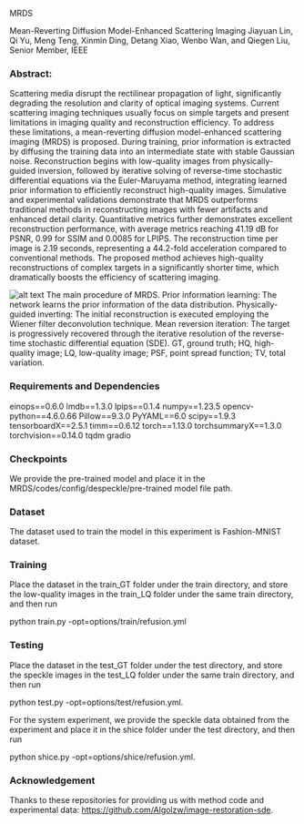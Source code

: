 MRDS

Mean-Reverting Diffusion Model-Enhanced Scattering Imaging
Jiayuan Lin, Qi Yu, Meng Teng, Xinmin Ding, Detang Xiao, Wenbo Wan, and Qiegen Liu, Senior Member, IEEE

###  Abstract:

Scattering media disrupt the rectilinear propagation of light, significantly degrading the resolution and clarity of optical imaging systems. Current scattering imaging techniques usually focus on simple targets and present limitations in imaging quality and reconstruction efficiency. To address these limitations, a mean-reverting diffusion model-enhanced scattering imaging (MRDS) is proposed. During training, prior information is extracted by diffusing the training data into an intermediate state with stable Gaussian noise. Reconstruction begins with low-quality images from physically-guided inversion, followed by iterative solving of reverse-time stochastic differential equations via the Euler-Maruyama method, integrating learned prior information to efficiently reconstruct high-quality images. Simulative and experimental validations demonstrate that MRDS outperforms traditional methods in reconstructing images with fewer artifacts and enhanced detail clarity. Quantitative metrics further demonstrates excellent reconstruction performance, with average metrics reaching 41.19 dB for PSNR, 0.99 for SSIM and 0.0085 for LPIPS. The reconstruction time per image is 2.19 seconds, representing a 44.2-fold acceleration compared to conventional methods. The proposed method achieves high-quality reconstructions of complex targets in a significantly shorter time, which dramatically boosts the efficiency of scattering imaging. 



![alt text](MRDS.png)
The main procedure of MRDS. Prior information learning: The network learns the prior information of the data distribution. Physically-guided inverting: The initial reconstruction is executed employing the Wiener filter deconvolution technique. Mean reversion iteration: The target is progressively recovered through the iterative resolution of the reverse-time stochastic differential equation (SDE). GT, ground truth; HQ, high-quality image; LQ, low-quality image; PSF, point spread function; TV, total variation.




###  Requirements and Dependencies

einops==0.6.0
lmdb==1.3.0
lpips==0.1.4
numpy==1.23.5
opencv-python==4.6.0.66
Pillow==9.3.0
PyYAML==6.0
scipy==1.9.3
tensorboardX==2.5.1
timm==0.6.12
torch==1.13.0
torchsummaryX==1.3.0
torchvision==0.14.0
tqdm
gradio

###  Checkpoints
We provide the pre-trained model and place it in the MRDS/codes/config/despeckle/pre-trained model file path.

###  Dataset
The dataset used to train the model in this experiment is Fashion-MNIST dataset.

###  Training
Place the dataset in the train_GT folder under the train directory, and store the low-quality images  in the train_LQ folder under the same train directory, and then run

python train.py -opt=options/train/refusion.yml


###  Testing
Place the dataset in the test_GT folder under the test directory, and store the speckle images  in the test_LQ folder under the same train directory, and then run

python test.py -opt=options/test/refusion.yml.

For the system experiment, we provide the speckle data obtained from the experiment and place it in the shice folder under the test directory, and then run

python shice.py -opt=options/shice/refusion.yml.


###  Acknowledgement
Thanks to these repositories for providing us with method code and experimental data: https://github.com/Algolzw/image-restoration-sde. 




